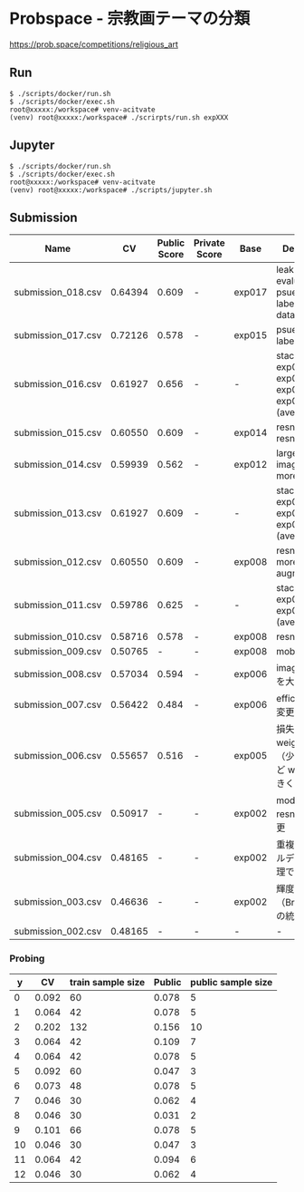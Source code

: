 # Probspace - 宗教画テーマの分類

https://prob.space/competitions/religious_art

## Run

```
$ ./scripts/docker/run.sh
$ ./scripts/docker/exec.sh
root@xxxxx:/workspace# venv-acitvate
(venv) root@xxxxx:/workspace# ./scrirpts/run.sh expXXX
```

## Jupyter

```
$ ./scripts/docker/run.sh
$ ./scripts/docker/exec.sh
root@xxxxx:/workspace# venv-acitvate
(venv) root@xxxxx:/workspace# ./scripts/jupyter.sh
```

## Submission

Name | CV | Public Score | Private Score | Base | Description
-- | -- | -- | -- | -- | --
submission_018.csv | 0.64394 | 0.609 | - | exp017 | leak fix (avoid evaluating psuedo labeled dataset)
submission_017.csv | 0.72126 | 0.578 | - | exp015 | psuedo labeling
submission_016.csv | 0.61927 | 0.656 | - | - | stacking: exp008, exp010, exp012, exp015 (average)
submission_015.csv | 0.60550 | 0.609 | - | exp014 | resnext50 -> resnext101
submission_014.csv | 0.59939 | 0.562 | - | exp012 | larger image_size, more epochs
submission_013.csv | 0.61927 | 0.609 | - | - | stacking: exp008, exp010, exp012 (average)
submission_012.csv | 0.60550 | 0.609 | - | exp008 | resnext50, more augmentations
submission_011.csv | 0.59786 | 0.625 | - | - | stacking: exp008, exp010 (average)
submission_010.csv | 0.58716 | 0.578 | - | exp008 | resnest50
submission_009.csv | 0.50765 | - | - | exp008 | mobilenetv3
submission_008.csv | 0.57034 | 0.594 | - | exp006 | image サイズを大きく
submission_007.csv | 0.56422 | 0.484 | - | exp006 | efficient_b2 に変更
submission_006.csv | 0.55657 | 0.516 | - | exp005 | 損失関数に weights を追加（少数クラスほど weight を大きく）
submission_005.csv | 0.50917 | - | - | exp002 | model を resnet50 に変更
submission_004.csv | 0.48165 | - | - | exp002 | 重複画像のラベルデータを後処理で埋める
submission_003.csv | 0.46636 | - | - | exp002 | 輝度（Brightness）の統一
submission_002.csv | 0.48165 | - | - | - | -

### Probing

y | CV | train sample size | Public | public sample size |
-- | -- | -- | -- | --
0 | 0.092 | 60 | 0.078 | 5
1 | 0.064 | 42 | 0.078 | 5
2 | 0.202 | 132 | 0.156 | 10
3 | 0.064 | 42 | 0.109 | 7
4 | 0.064 | 42 | 0.078 | 5
5 | 0.092 | 60 | 0.047 | 3
6 | 0.073 | 48 | 0.078 | 5
7 | 0.046 | 30 | 0.062 | 4
8 | 0.046 | 30 | 0.031 | 2
9 | 0.101 | 66 | 0.078 | 5
10 | 0.046 | 30 | 0.047 | 3
11 | 0.064 | 42 | 0.094 | 6
12 | 0.046 | 30 | 0.062 | 4
